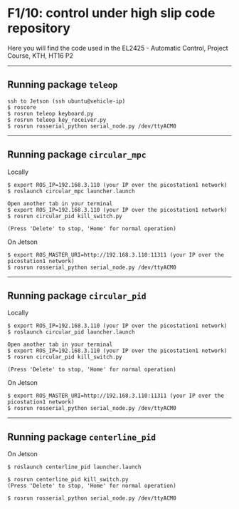 # F1/10: control under high slip code repository

Here you will find the code used in the EL2425 - Automatic Control, Project Course, KTH, HT16 P2

---

## Running package `teleop`

```
ssh to Jetson (ssh ubuntu@vehicle-ip)
$ roscore
$ rosrun teleop keyboard.py
$ rosrun teleop key_receiver.py
$ rosrun rosserial_python serial_node.py /dev/ttyACM0
```

---

## Running package `circular_mpc`

Locally

```
$ export ROS_IP=192.168.3.110 (your IP over the picostation1 network)
$ roslaunch circular_mpc launcher.launch

Open another tab in your terminal
$ export ROS_IP=192.168.3.110 (your IP over the picostation1 network)
$ rosrun circular_pid kill_switch.py

(Press 'Delete' to stop, 'Home' for normal operation)

```
On Jetson

```
$ export ROS_MASTER_URI=http://192.168.3.110:11311 (your IP over the picostation1 network)
$ rosrun rosserial_python serial_node.py /dev/ttyACM0
```

---

## Running package `circular_pid`

Locally

```
$ export ROS_IP=192.168.3.110 (your IP over the picostation1 network)
$ roslaunch circular_pid launcher.launch

Open another tab in your terminal
$ export ROS_IP=192.168.3.110 (your IP over the picostation1 network)
$ rosrun circular_pid kill_switch.py

(Press 'Delete' to stop, 'Home' for normal operation)

```
On Jetson

```
$ export ROS_MASTER_URI=http://192.168.3.110:11311 (your IP over the picostation1 network)
$ rosrun rosserial_python serial_node.py /dev/ttyACM0
```

---

## Running package `centerline_pid`

On Jetson

```
$ roslaunch centerline_pid launcher.launch

$ rosrun centerline_pid kill_switch.py
(Press 'Delete' to stop, 'Home' for normal operation)

$ rosrun rosserial_python serial_node.py /dev/ttyACM0
```
